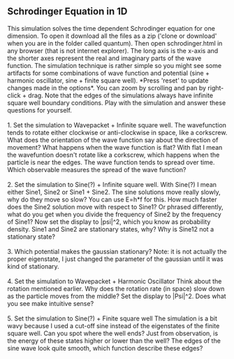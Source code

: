 <h2>Schrodinger Equation in 1D</h2>
This simulation solves the time dependent Schrodinger equation for one dimension. To open it download all the files as a zip ('clone or download' when you are in the folder called quantum). Then open schrodinger.html in any browser (that is not internet explorer). The long axis is the x-axis and the shorter axes represent the real and imaginary parts of the wave function. The simulation technique is rather simple so you might see some artifacts for some combinations of wave function and potential  (sine + harmonic oscillator, sine + finite square well). *Press 'reset' to update changes made in the options*. You can zoom by scrolling and pan by right-click + drag. Note that the edges of the simulations always have infinite square well boundary conditions. Play with the simulation and answer these questions for yourself.
<br><br>
1. Set the simulation to Wavepacket + Infinite square well.
The wavefunction tends to rotate either clockwise or anti-clockwise in space, like a corkscrew. What does the orientation of the wave function say about the direction of movement? What happens when the wave function is flat? With flat I mean the wavefuntion doesn't rotate like a corkscrew, which happens when the particle is near the edges. The wave function tends to spread over time. Which observable measures the spread of the wave function?
<br><br>
2. Set the simulation to Sine(?) + Infinite square well.
With Sine(?) I mean either Sine1, Sine2 or Sine1 + Sine2. The sine solutions move really slowly, why do they move so slow? You can use E=h*f for this. How much faster does the Sine2 solution move with respect to Sine1? Or phrased differently, what do you get when you divide the frequency of Sine2 by the frequency of Sine1? Now set the display to |psi|^2, which you know as probability density. Sine1 and Sine2 are stationary states, why? Why is Sine12 not a stationary state?
<br><br>
3. Which potential makes the gaussian stationary? Note: it is not actually the proper eigenstate, I just changed the parameter of the gaussian until it was kind of stationary.
<br><br>
4. Set the simulation to Wavepacket + Harmonic Oscillator
Think about the rotation mentioned earlier. Why does the rotation rate (in space) slow down as the particle moves from the middle? Set the display to |Psi|^2. Does what you see make intuitive sense?
<br><br>
5. Set the simulation to Sine(?) + Finite square well
The simulation is a bit wavy because I used a cut-off sine instead of the eigenstates of the finite square well. Can you spot where the well ends? Just from observation, is the energy of these states higher or lower than the well? The edges of the sine wave look quite smooth, which function describe these edges?
